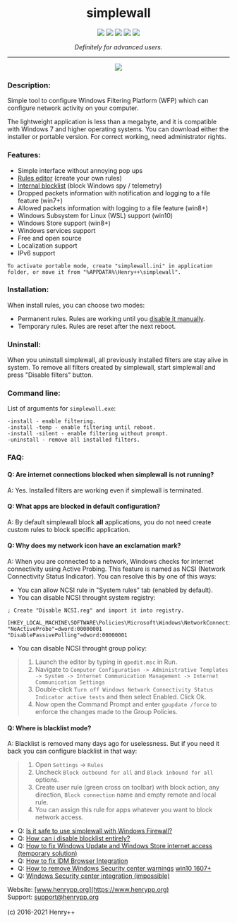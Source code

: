 <h1 align="center">simplewall</h1>

<p align="center">
	<a href="https://github.com/henrypp/simplewall/releases"><img src="https://img.shields.io/github/v/release/henrypp/simplewall?style=flat-square&include_prereleases&label=version" /></a>
	<a href="https://github.com/henrypp/simplewall/releases"><img src="https://img.shields.io/github/downloads/henrypp/simplewall/total.svg?style=flat-square" /></a>
	<a href="https://github.com/henrypp/simplewall/issues"><img src="https://img.shields.io/github/issues-raw/henrypp/simplewall.svg?style=flat-square&label=issues" /></a>
	<a href="https://github.com/henrypp/simplewall/graphs/contributors"><img src="https://img.shields.io/github/contributors/henrypp/simplewall?style=flat-square" /></a>
	<a href="https://github.com/henrypp/simplewall/blob/master/LICENSE"><img src="https://img.shields.io/github/license/henrypp/simplewall?style=flat-square" /></a>
</p>

<p align="center">
	<i>Definitely for advanced users.</i>
</p>

-------

<p align="center">
	<img src="https://www.henrypp.org/images/simplewall.png" />
</p>

### Description:
Simple tool to configure Windows Filtering Platform (WFP) which can configure network activity on your computer.

The lightweight application is less than a megabyte, and it is compatible with Windows 7 and higher operating systems.
You can download either the installer or portable version. For correct working, need administrator rights.

### Features:
- Simple interface without annoying pop ups
- [Rules editor](https://github.com/henrypp/simplewall/wiki/Rules-editor) (create your own rules)
- [Internal blocklist](https://github.com/crazy-max/WindowsSpyBlocker/wiki/dataSimplewall) (block Windows spy / telemetry)
- Dropped packets information with notification and logging to a file feature (win7+)
- Allowed packets information with logging to a file feature (win8+)
- Windows Subsystem for Linux (WSL) support (win10)
- Windows Store support (win8+)
- Windows services support
- Free and open source
- Localization support
- IPv6 support

```
To activate portable mode, create "simplewall.ini" in application folder, or move it from "%APPDATA%\Henry++\simplewall".
```

### Installation:
When install rules, you can choose two modes:
- Permanent rules. Rules are working until you <a href="#uninstall">disable it manually</a>.
- Temporary rules. Rules are reset after the next reboot.

### Uninstall:
When you uninstall simplewall, all previously installed filters are stay alive in system.
To remove all filters created by simplewall, start simplewall and press "Disable filters" button.

### Command line:
List of arguments for `simplewall.exe`:

~~~
-install - enable filtering.
-install -temp - enable filtering until reboot.
-install -silent - enable filtering without prompt.
-uninstall - remove all installed filters.
~~~

### FAQ:
#### Q: Are internet connections blocked when simplewall is not running?
A: Yes. Installed filters are working even if simplewall is terminated.

#### Q: What apps are blocked in default configuration?
A: By default simplewall block **all** applications, you do not need create custom rules to block specific application.

#### Q: Why does my network icon have an exclamation mark?
A: When you are connected to a network, Windows checks for internet connectivity using Active Probing. This feature is named as NCSI (Network Connectivity Status Indicator). You can resolve this by one of this ways:

- You can allow NCSI rule in "System rules" tab (enabled by default).
- You can disable NCSI throught system registry:

~~~reg
; Create "Disable NCSI.reg" and import it into registry.

[HKEY_LOCAL_MACHINE\SOFTWARE\Policies\Microsoft\Windows\NetworkConnectivityStatusIndicator]
"NoActiveProbe"=dword:00000001
"DisablePassivePolling"=dword:00000001
~~~

- You can disable NCSI throught group policy:

> 1) Launch the editor by typing in `gpedit.msc` in Run.
> 2) Navigate to `Computer Configuration -> Administrative Templates -> System -> Internet Communication Management -> Internet Communication Settings`
> 3) Double-click `Turn off Windows Network Connectivity Status Indicator active tests` and then select Enabled. Click Ok.
> 4) Now open the Command Prompt and enter `gpupdate /force` to enforce the changes made to the Group Policies.

#### Q: Where is blacklist mode?
A: Blacklist is removed many days ago for uselessness. But if you need it back you can configure blacklist in that way:

> 1) Open `Settings` -> `Rules`
> 2) Uncheck `Block outbound for all` and `Block inbound for all` options.
> 3) Create user rule (green cross on toolbar) with block action, any direction, `Block connection` name and empty remote and local rule.
> 4) You can assign this rule for apps whatever you want to block network access.

- Q: [Is it safe to use simplewall with Windows Firewall?](https://github.com/henrypp/simplewall/issues/254#issuecomment-447436527)
- Q: [How can i disable blocklist entirely?](https://github.com/henrypp/simplewall/issues/243)
- Q: [How to fix Windows Update and Windows Store internet access (temporary solution)](https://github.com/henrypp/simplewall/issues/206#issuecomment-439830634)
- Q: [How to fix IDM Browser Integration](https://github.com/henrypp/simplewall/issues/111)
- Q: [How to remove Windows Security center warnings](https://www.howtogeek.com/244539/how-to-disable-the-action-center-in-windows-10/) [win10 1607+](https://serverfault.com/a/880672)
- Q: [Windows Security center integration (impossible)](https://stackoverflow.com/questions/3698285/how-can-i-tell-the-windows-security-center-that-im-an-antivirus/3698375#3698375)

Website: [www.henrypp.org](https://www.henrypp.org)<br />
Support: support@henrypp.org<br />
<br />
(c) 2016-2021 Henry++
